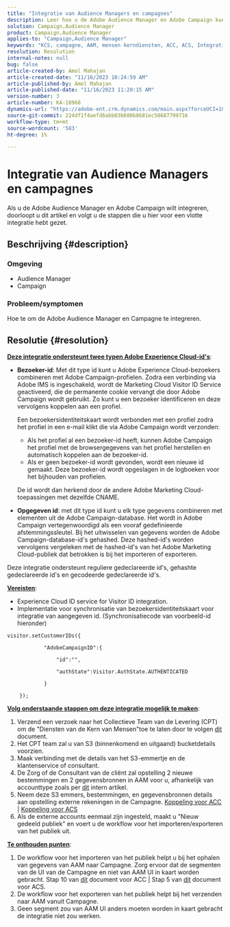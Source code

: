 ```yaml
---
title: "Integratie van Audience Managers en campagnes"
description: Leer hoe u de Adobe Audience Manager en Adobe Campaign kunt integreren.
solution: Campaign,Audience Manager
product: Campaign,Audience Manager
applies-to: "Campaign,Audience Manager"
keywords: "KCS, campagne, AAM, mensen kerndiensten, ACC, ACS, Integratie"
resolution: Resolution
internal-notes: null
bug: false
article-created-by: Amol Mahajan
article-created-date: "11/16/2023 10:24:59 AM"
article-published-by: Amol Mahajan
article-published-date: "11/16/2023 11:20:15 AM"
version-number: 3
article-number: KA-18968
dynamics-url: "https://adobe-ent.crm.dynamics.com/main.aspx?forceUCI=1&pagetype=entityrecord&etn=knowledgearticle&id=8e69bb5f-6a84-ee11-8179-6045bd006b4b"
source-git-commit: 224df1f4aefd6abb03b600b8681ec58687799716
workflow-type: tm+mt
source-wordcount: '583'
ht-degree: 1%

---
```


# Integratie van Audience Managers en campagnes


Als u de Adobe Audience Manager en Adobe Campaign wilt integreren, doorloopt u dit artikel en volgt u de stappen die u hier voor een vlotte integratie hebt gezet.

## Beschrijving {#description}


### <b>Omgeving</b>

- Audience Manager
- Campaign




### <b>Probleem/symptomen</b>

Hoe te om de Adobe Audience Manager en Campagne te integreren.


## Resolutie {#resolution}




<u><b>Deze integratie ondersteunt twee typen Adobe Experience Cloud-id&#39;s</b></u>:

- <b>Bezoeker-id</b>: Met dit type id kunt u Adobe Experience Cloud-bezoekers combineren met Adobe Campaign-profielen. Zodra een verbinding via Adobe IMS is ingeschakeld, wordt de Marketing Cloud Visitor ID Service geactiveerd, die de permanente cookie vervangt die door Adobe Campaign wordt gebruikt. Zo kunt u een bezoeker identificeren en deze vervolgens koppelen aan een profiel.



  Een bezoekersidentiteitskaart wordt verbonden met een profiel zodra het profiel in een e-mail klikt die via Adobe Campaign wordt verzonden:

   - Als het profiel al een bezoeker-id heeft, kunnen Adobe Campaign het profiel met de browsergegevens van het profiel herstellen en automatisch koppelen aan de bezoeker-id.
   - Als er geen bezoeker-id wordt gevonden, wordt een nieuwe id gemaakt. Deze bezoeker-id wordt opgeslagen in de logboeken voor het bijhouden van profielen.

  De id wordt dan herkend door de andere Adobe Marketing Cloud-toepassingen met dezelfde CNAME.
- <b>Opgegeven id</b>: met dit type id kunt u elk type gegevens combineren met elementen uit de Adobe Campaign-database. Het wordt in Adobe Campaign vertegenwoordigd als een vooraf gedefinieerde afstemmingssleutel. Bij het uitwisselen van gegevens worden de Adobe Campaign-database-id&#39;s gehashed. Deze hashed-id&#39;s worden vervolgens vergeleken met de hashed-id&#39;s van het Adobe Marketing Cloud-publiek dat betrokken is bij het importeren of exporteren.


Deze integratie ondersteunt reguliere gedeclareerde id&#39;s, gehashte gedeclareerde id&#39;s en gecodeerde gedeclareerde id&#39;s.

<u><b>Vereisten</b></u>:

- Experience Cloud ID service for Visitor ID integration.
- Implementatie voor synchronisatie van bezoekersidentiteitskaart voor integratie van aangegeven id. (Synchronisatiecode van voorbeeld-id hieronder) &#x200B;



```
visitor.setCustomerIDs({

            "AdobeCampaignID":{

                "id":"",

                "authState":Visitor.AuthState.AUTHENTICATED

            }

    });
```




<u><b>Volg onderstaande stappen om deze integratie mogelijk te maken</b></u>:

1. Verzend een verzoek naar het Collectieve Team van de Levering (CPT) om de &quot;Diensten van de Kern van Mensen&quot;toe te laten door te volgen [dit](https://adobe-ent.crm.dynamics.com/main.aspx?appid=c8f3a4cd-a068-e911-a957-000d3a34e00b&amp;amp;pagetype=entityrecord&amp;amp;etn=knowledgearticle&amp;amp;id=d2a266a4-b3a9-ec11-983f-000d3a349e63) document.
2. Het CPT team zal u van S3 (binnenkomend en uitgaand) bucketdetails voorzien.
3. Maak verbinding met de details van het S3-emmertje en de klantenservice of consultant.
4. De Zorg of de Consultant van de cliënt zal opstelling 2 nieuwe bestemmingen en 2 gegevensbronnen in AAM voor u, afhankelijk van accounttype zoals per [dit](https://wiki.corp.adobe.com/pages/viewpage.action?pageId=1061261145) intern artikel.
5. Neem deze S3 emmers, bestemmingen, en gegevensbronnen details aan opstelling externe rekeningen in de Campagne. [Koppeling voor ACC](https://experienceleague.adobe.com/docs/experience-cloud-kcs/kbarticles/KA-16470.html?lang=es-ES) | [Koppeling voor ACS](https://experienceleague.adobe.com/docs/campaign-standard/using/integrating-with-adobe-cloud/working-with-campaign-and-audience-manager-or-people-core-service/sharing-audiences-with-audience-manager-or-people-core-service.html?lang=en)
6. Als de externe accounts eenmaal zijn ingesteld, maakt u &quot;Nieuw gedeeld publiek&quot; en voert u de workflow voor het importeren/exporteren van het publiek uit.


<u><b>Te onthouden punten</b></u>:

1. De workflow voor het importeren van het publiek helpt u bij het ophalen van gegevens van AAM naar Campagne. Zorg ervoor dat de segmenten van de UI van de Campagne en niet van AAM UI in kaart worden gebracht. Stap 10 van [dit](https://experienceleague.adobe.com/docs/experience-cloud-kcs/kbarticles/KA-16470.html?lang=es-ES) document voor ACC | Stap 5 van [dit](https://experienceleague.adobe.com/docs/campaign-standard/using/integrating-with-adobe-cloud/working-with-campaign-and-audience-manager-or-people-core-service/sharing-audiences-with-audience-manager-or-people-core-service.html?lang=en) document voor ACS.
2. De workflow voor het exporteren van het publiek helpt bij het verzenden naar AAM vanuit Campagne.
3. Geen segment zou van AAM UI anders moeten worden in kaart gebracht de integratie niet zou werken.




